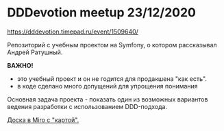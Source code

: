 DDDevotion meetup 23/12/2020
============================

https://dddevotion.timepad.ru/event/1509640/

Репозиторий с учебным проектом на Symfony, о котором рассказывал Андрей Ратушный.

**ВАЖНО!**
 - это учебный проект и он не годится для продакшена "как есть".
 - в коде сделано много допущений для упрощения понимания 
 
Основная задача проекта - показать один из возможных вариантов ведения разработки с использованием DDD-подхода.

[Доска в Miro с "картой".](https://miro.com/app/board/o9J_laI3pac=/) 